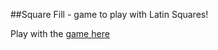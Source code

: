 ##Square Fill - game to play with Latin Squares!

Play with the [game here](http://squarefill.heroku.com/)

